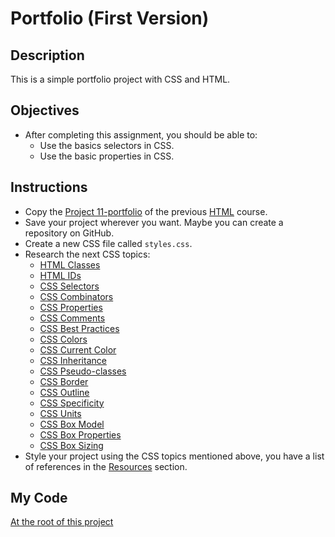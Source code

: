 # Portfolio (First Version)

## Description

This is a simple portfolio project with CSS and HTML.

## Objectives

- After completing this assignment, you should be able to:
  - Use the basics selectors in CSS.
  - Use the basic properties in CSS.

## Instructions

- Copy the [Project 11-portfolio](https://github.com/ArmandoDev/html/tree/main/projects/11-portfolio) of the previous [HTML](https://github.com/ArmandoDev/html) course.
- Save your project wherever you want. Maybe you can create a repository on GitHub.
- Create a new CSS file called `styles.css`.
- Research the next CSS topics:
  - [HTML Classes](https://developer.mozilla.org/en-US/docs/Web/HTML/Global_attributes/class)
  - [HTML IDs](https://developer.mozilla.org/en-US/docs/Web/HTML/Global_attributes/id)
  - [CSS Selectors](https://developer.mozilla.org/en-US/docs/Learn/CSS/Building_blocks/Selectors)
  - [CSS Combinators](https://developer.mozilla.org/en-US/docs/Learn/CSS/Building_blocks/Selectors/Combinators)
  - [CSS Properties](https://developer.mozilla.org/en-US/docs/Web/CSS/CSS_Properties_Reference)
  - [CSS Comments](https://developer.mozilla.org/en-US/docs/Web/CSS/Comments)
  - [CSS Best Practices](https://developer.mozilla.org/en-US/docs/Learn/CSS/Building_blocks/Organizing)
  - [CSS Colors](https://developer.mozilla.org/en-US/docs/Web/CSS/color_value)
  - [CSS Current Color](https://css-tricks.com/currentcolor/)
  - [CSS Inheritance](https://developer.mozilla.org/en-US/docs/Learn/CSS/Building_blocks/Cascade_and_inheritance)
  - [CSS Pseudo-classes](https://developer.mozilla.org/en-US/docs/Web/CSS/Pseudo-classes)
  - [CSS Border](https://developer.mozilla.org/en-US/docs/Web/CSS/border)
  - [CSS Outline](https://developer.mozilla.org/en-US/docs/Web/CSS/outline)
  - [CSS Specificity](https://developer.mozilla.org/en-US/docs/Web/CSS/Specificity)
  - [CSS Units](https://developer.mozilla.org/en-US/docs/Learn/CSS/Building_blocks/Values_and_units)
  - [CSS Box Model](https://developer.mozilla.org/en-US/docs/Learn/CSS/Building_blocks/The_box_model)
  - [CSS Box Properties](https://developer.mozilla.org/en-US/docs/Web/CSS/CSS_Box_Model/Introduction_to_the_CSS_box_model)
  - [CSS Box Sizing](https://developer.mozilla.org/en-US/docs/Web/CSS/box-sizing)
- Style your project using the CSS topics mentioned above, you have a list of references in the [Resources](https://github.com/ArmandoDev/css/tree/main#references) section.

## My Code

[At the root of this project](./)
